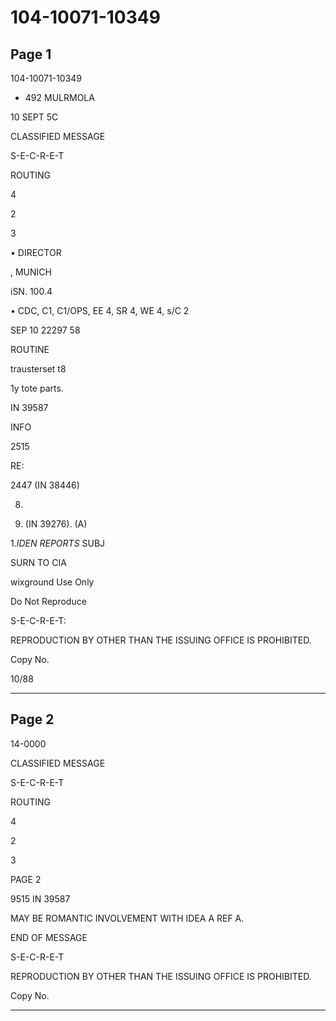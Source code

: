 # 104-10071-10349

## Page 1

104-10071-10349

- 492 MULRMOLA

10 SEPT 5C

CLASSIFIED MESSAGE

S-E-C-R-E-T

ROUTING

4

2

3

• DIRECTOR

, MUNICH

iSN. 100.4

• CDC, C1, C1/OPS, EE 4, SR 4, WE 4, s/C 2

SEP 10 22297 58

ROUTINE

trausterset t8

1y tote parts.

IN 39587

INFO

2515

RE:

2447 (IN 38446)

8.

9495. (IN 39276). (A)

1._IDEN REPORTS_ SUBJ

SURN TO CIA

wixground Use Only

Do Not Reproduce

S-E-C-R-E-T:

REPRODUCTION BY OTHER THAN THE ISSUING OFFICE IS PROHIBITED.

Copy No.

10/88

---

## Page 2

14-0000

CLASSIFIED MESSAGE

S-E-C-R-E-T

ROUTING

4

2

3

PAGE 2

9515 IN 39587

MAY BE ROMANTIC INVOLVEMENT WITH IDEA A REF A.

END OF MESSAGE

S-E-C-R-E-T

REPRODUCTION BY OTHER THAN THE ISSUING OFFICE IS PROHIBITED.

Copy No.

---

